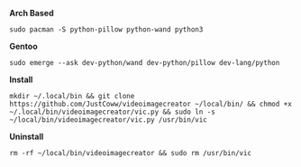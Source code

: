 **Arch Based**
  ```
  sudo pacman -S python-pillow python-wand python3
  ```  
**Gentoo**
  ```
  sudo emerge --ask dev-python/wand dev-python/pillow dev-lang/python
  ```
**Install**
  ```
  mkdir ~/.local/bin && git clone https://github.com/JustCoww/videoimagecreator ~/local/bin/ && chmod +x ~/.local/bin/videoimagecreator/vic.py && sudo ln -s ~/local/bin/videoimagecreator/vic.py /usr/bin/vic
  ```
**Uninstall**
  ```
  rm -rf ~/local/bin/videoimagecreator && sudo rm /usr/bin/vic
  ```
